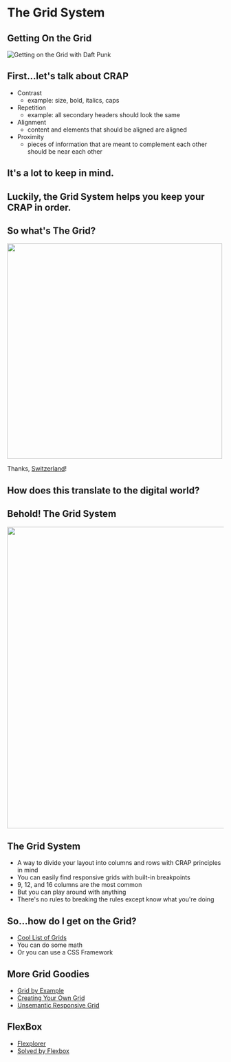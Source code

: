 # The Grid System

## Getting On the Grid
![Getting on the Grid with Daft Punk](https://33.media.tumblr.com/35d4ef4447e0112f776b629bffd99188/tumblr_mk4gf8zvyC1s567uwo1_500.gif)

## First...let's talk about CRAP
* Contrast
  - example: size, bold, italics, caps
* Repetition
  - example: all secondary headers should look the same
* Alignment
  - content and elements that should be aligned are aligned
* Proximity
  - pieces of information that are meant to complement each other should be near each other

## It's a lot to keep in mind.
## Luckily, the Grid System helps you keep your CRAP in order.

## So what's The Grid?
<img src="http://media.mediatemple.netdna-cdn.com/wp-content/uploads/images/swiss-graphic-design/poster3.jpg" height="500">

Thanks, [Switzerland](http://www.designishistory.com/home/swiss/)!

## How does this translate to the digital world?

## Behold! The Grid System
<img src="http://s3.amazonaws.com/viking_education/web_development/prep_design/grid_systems.png" width="700">

## The Grid System

* A way to divide your layout into columns and rows with CRAP principles in mind
* You can easily find responsive grids with built-in breakpoints
* 9, 12, and 16 columns are the most common
* But you can play around with anything
* There's no rules to breaking the rules except know what you're doing

## So...how do I get on the Grid?

* [Cool List of Grids](http://designinstruct.com/web-design/responsive-css-grid/)
* You can do some math
* Or you can use a CSS Framework

## More Grid Goodies

* [Grid by Example](http://gridbyexample.com/)
* [Creating Your Own Grid](http://j4n.co/blog/Creating-your-own-css-grid-system)
* [Unsemantic Responsive Grid](http://unsemantic.com/)

## FlexBox

* [Flexplorer](http://bennettfeely.com/flexplorer/)
* [Solved by Flexbox](http://philipwalton.github.io/solved-by-flexbox/)
